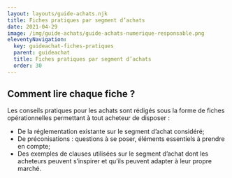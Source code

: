 ```yaml
---
layout: layouts/guide-achats.njk
title: Fiches pratiques par segment d’achats
date: 2021-04-29
image: /img/guide-achats/guide-achats-numerique-responsable.png
eleventyNavigation:
  key: guideachat-fiches-pratiques
  parent: guideachat
  title: Fiches pratiques par segment d’achats
  order: 30
---
```


## Comment lire chaque fiche ?</h2>

Les conseils pratiques pour les achats sont rédigés sous la forme de fiches opérationnelles permettant à tout acheteur de disposer :

* De la réglementation existante sur le segment d’achat considéré;
* De préconisations : questions à se poser, éléments essentiels à prendre en compte;
* Des exemples de clauses utilisées sur le segment d’achat dont les acheteurs peuvent s’inspirer et qu’ils peuvent adapter à leur propre marché.